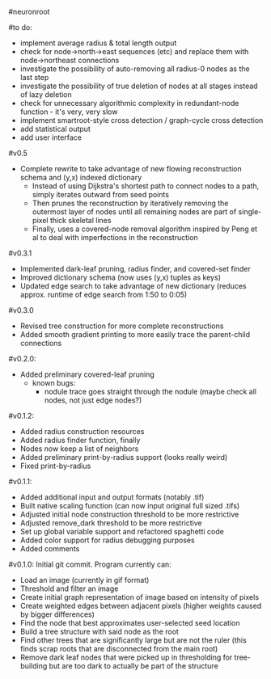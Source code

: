 #neuronroot

#to do:
- implement average radius & total length output
- check for node->north->east sequences (etc) and replace them with node->northeast connections
- investigate the possibility of auto-removing all radius-0 nodes as the last step
- investigate the possibility of true deletion of nodes at all stages instead of lazy deletion
- check for unnecessary algorithmic complexity in redundant-node function - it's very, very slow
- implement smartroot-style cross detection / graph-cycle cross detection
- add statistical output
- add user interface

#v0.5
- Complete rewrite to take advantage of new flowing reconstruction schema and (y,x) indexed dictionary
    - Instead of using Dijkstra's shortest path to connect nodes to a path, simply iterates outward from seed points
    - Then prunes the reconstruction by iteratively removing the outermost layer of nodes until all remaining nodes are part of single-pixel thick skeletal lines
    - Finally, uses a covered-node removal algorithm inspired by Peng et al to deal with imperfections in the reconstruction

#v0.3.1
- Implemented dark-leaf pruning, radius finder, and covered-set finder
- Improved dictionary schema (now uses (y,x) tuples as keys)
- Updated edge search to take advantage of new dictionary (reduces approx. runtime of edge search from 1:50 to 0:05)

#v0.3.0
- Revised tree construction for more complete reconstructions
- Added smooth gradient printing to more easily trace the parent-child connections

#v0.2.0:
- Added preliminary covered-leaf pruning
    - known bugs:
        - nodule trace goes straight through the nodule (maybe check all nodes, not just edge nodes?)

#v0.1.2:
- Added radius construction resources
- Added radius finder function, finally
- Nodes now keep a list of neighbors
- Added preliminary print-by-radius support (looks really weird)
- Fixed print-by-radius

#v0.1.1:
- Added additional input and output formats (notably .tif)
- Built native scaling function (can now input original full sized .tifs)
- Adjusted initial node construction threshold to be more restrictive
- Adjusted remove_dark threshold to be more restrictive
- Set up global variable support and refactored spaghetti code
- Added color support for radius debugging purposes
- Added comments

#v0.1.0:
Initial git commit. Program currently can:

- Load an image (currently in gif format)
- Threshold and filter an image
- Create initial graph representation of image based on intensity of pixels
- Create weighted edges between adjacent pixels (higher weights caused by 
bigger differences)
- Find the node that best approximates user-selected seed location
- Build a tree structure with said node as the root
- Find other trees that are significantly large but are not the ruler 
(this finds scrap roots that are disconnected from the main root)
- Remove dark leaf nodes that were picked up in thresholding for tree-building
but are too dark to actually be part of the structure